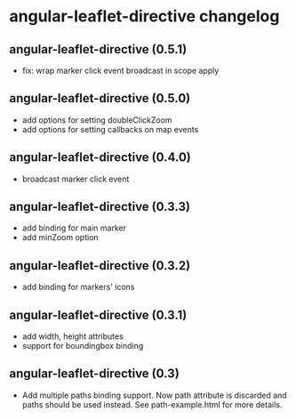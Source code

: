 angular-leaflet-directive changelog
===================================

## angular-leaflet-directive (0.5.1)
* fix: wrap marker click event broadcast in scope apply

## angular-leaflet-directive (0.5.0)
* add options for setting doubleClickZoom
* add options for setting callbacks on map events

## angular-leaflet-directive (0.4.0)
* broadcast marker click event

## angular-leaflet-directive (0.3.3)
* add binding for main marker
* add minZoom option

## angular-leaflet-directive (0.3.2)
* add binding for markers' icons

## angular-leaflet-directive (0.3.1)
* add width, height attributes
* support for boundingbox binding

## angular-leaflet-directive (0.3)
* Add multiple paths binding support. Now path attribute is discarded and paths should be used instead. See path-example.html for more details.
